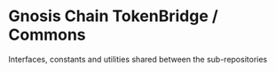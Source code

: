 # Gnosis Chain TokenBridge / Commons

Interfaces, constants and utilities shared between the sub-repositories
